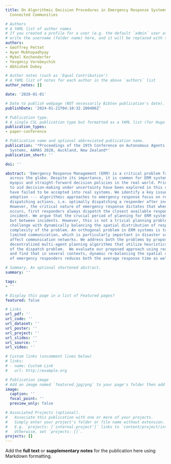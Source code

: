 ```yaml
---
title: On Algorithmic Decision Procedures in Emergency Response Systems in Smart and
  Connected Communities

# Authors
# A YAML list of author names
# If you created a profile for a user (e.g. the default `admin` user at `content/authors/admin/`), 
# write the username (folder name) here, and it will be replaced with their full name and linked to their profile.
authors:
- Geoffrey Pettet
- Ayan Mukhopadhyay
- Mykel Kochenderfer
- Yevgeniy Vorobeychik
- Abhishek Dubey

# Author notes (such as 'Equal Contribution')
# A YAML list of notes for each author in the above `authors` list
author_notes: []

date: '2020-01-01'

# Date to publish webpage (NOT necessarily Bibtex publication's date).
publishDate: '2024-01-21T04:10:32.100406Z'

# Publication type.
# A single CSL publication type but formatted as a YAML list (for Hugo requirements).
publication_types:
- paper-conference

# Publication name and optional abbreviated publication name.
publication: '*Proceedings of the 19th Conference on Autonomous Agents and MultiAgent
  Systems, AAMAS 2020, Auckland, New Zealand*'
publication_short: ''

doi: ''

abstract: 'Emergency Response Management (ERM) is a critical problem faced by communities
  across the globe. Despite its importance, it is common for ERM systems to follow
  myopic and straight-forward decision policies in the real world. Principled approaches
  to aid decision-making under uncertainty have been explored in this context but
  have failed to be accepted into real systems. We identify a key issue impeding their
  adoption --- algorithmic approaches to emergency response focus on reactive, post-incident
  dispatching actions, i.e. optimally dispatching a responder after incidents occur.
  However, the critical nature of emergency response dictates that when an incident
  occurs, first responders always dispatch the closest available responder to the
  incident. We argue that the crucial period of planning for ERM systems is not post-incident,
  but between incidents. However, this is not a trivial planning problem -  a major
  challenge with dynamically balancing the spatial distribution of responders is the
  complexity of the problem. An orthogonal problem in ERM systems is to plan under
  limited communication, which is particularly important in disaster scenarios that
  affect communication networks. We address both the problems by proposing two partially
  decentralized multi-agent planning algorithms that utilize heuristics and the structure
  of the dispatch problem.  We evaluate our proposed approach using real-world data,
  and find that in several contexts, dynamic re-balancing the spatial distribution
  of emergency responders reduces both the average response time as well as its variance. '

# Summary. An optional shortened abstract.
summary: ''

tags:
- ''

# Display this page in a list of Featured pages?
featured: false

# Links
url_pdf: ''
url_code: ''
url_dataset: ''
url_poster: ''
url_project: ''
url_slides: ''
url_source: ''
url_video: ''

# Custom links (uncomment lines below)
# links:
# - name: Custom Link
#   url: http://example.org

# Publication image
# Add an image named `featured.jpg/png` to your page's folder then add a caption below.
image:
  caption: ''
  focal_point: ''
  preview_only: false

# Associated Projects (optional).
#   Associate this publication with one or more of your projects.
#   Simply enter your project's folder or file name without extension.
#   E.g. `projects: ['internal-project']` links to `content/project/internal-project/index.md`.
#   Otherwise, set `projects: []`.
projects: []
---
```


Add the **full text** or **supplementary notes** for the publication here using Markdown formatting.
